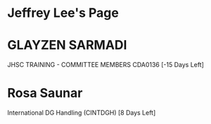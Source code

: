 # Jeffrey Lee's Page




# GLAYZEN SARMADI


JHSC TRAINING - COMMITTEE MEMBERS CDA0136 [-15 Days Left]



# Rosa Saunar


International DG Handling (CINTDGH) [8 Days Left]



